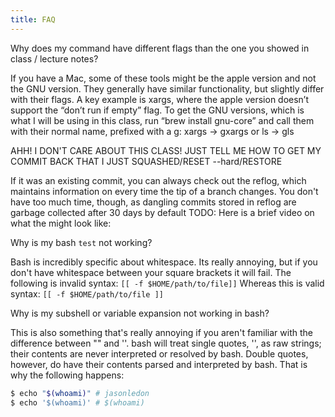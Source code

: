 ```yaml
---
title: FAQ
---
```



Why does my command have different flags than the one you showed in class / lecture notes?

If you have a Mac, some of these tools might be the apple version and not the GNU version. They generally have similar functionality, but slightly differ with their flags. A key example is xargs, where the apple version doesn’t support the “don’t run if empty” flag. To get the GNU versions, which is what I will be using in this class, run “brew install gnu-core” and call them with their normal name, prefixed with a g: xargs → gxargs or ls → gls

AHH! I DON'T CARE ABOUT THIS CLASS! JUST TELL ME HOW TO GET MY COMMIT BACK THAT I JUST SQUASHED/RESET --hard/RESTORE

If it was an existing commit, you can always check out the reflog, which maintains information on every time the tip of a branch changes. You don't have too much time, though, as dangling commits stored in reflog are garbage collected after 30 days by default
TODO: Here is a brief video on what the might look like:

Why is my bash `test` not working?

Bash is incredibly specific about whitespace. Its really annoying, but if you don't have whitespace between your square brackets it will fail.
The following is invalid syntax: `[[ -f $HOME/path/to/file]]`
Whereas this is valid syntax: `[[ -f $HOME/path/to/file ]]`

Why is my subshell or variable expansion not working in bash?

This is also something that's really annoying if you aren't familiar with the difference between "" and ''. bash will treat single quotes, '', as raw strings; their contents are never interpreted or resolved by bash. Double quotes, however, do have their contents parsed and interpreted by bash. That is why the following happens:
```bash
$ echo "$(whoami)" # jasonledon
$ echo '$(whoami)' # $(whoami)
```

